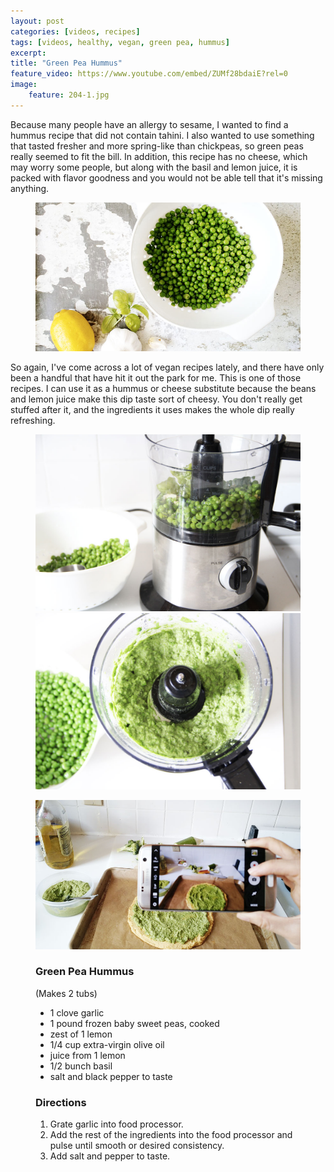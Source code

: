```yaml
---
layout: post
categories: [videos, recipes]
tags: [videos, healthy, vegan, green pea, hummus]
excerpt: 
title: "Green Pea Hummus" 
feature_video: https://www.youtube.com/embed/ZUMf28bdaiE?rel=0
image:   
    feature: 204-1.jpg
---
```


Because many people have an allergy to sesame, I wanted to find a hummus recipe that did not contain tahini.  I also wanted to use something that tasted fresher and more spring-like than chickpeas, so green peas really seemed to fit the bill.  In addition, this recipe has no cheese, which may worry some people, but along with the basil and lemon juice, it is packed with flavor goodness and you would not be able tell that it's missing anything. 

<figure>
    <img src="/images/204-3.jpg">
</figure>

So again, I've come across a lot of vegan recipes lately, and there have only been a handful that have hit it out the park for me.  This is one of those recipes.  I can use it as a hummus or cheese substitute because the beans and lemon juice make this dip taste sort of cheesy.  You don't really get stuffed after it, and the ingredients it uses makes the whole dip really refreshing.


<figure class="half">
<img src="/images/204-5.jpg">
    <img src="/images/204-6.jpg">
</figure>

<figure class="half">
    <img src="/images/204-7.jpg">
</figure>


<figure class="ingredients" markdown="1">

### Green Pea Hummus

(Makes 2 tubs)

- 1 clove garlic
- 1 pound frozen baby sweet peas, cooked
- zest of 1 lemon
- 1/4 cup extra-virgin olive oil
- juice from 1 lemon
- 1/2 bunch basil
- salt and black pepper to taste
 

</figure>
<figure class="directions" markdown="1">

### Directions

1. Grate garlic into food processor.
2. Add the rest of the ingredients into the food processor and pulse until smooth or desired consistency.
3. Add salt and pepper to taste.

</figure>
